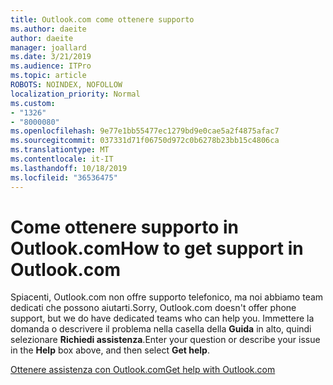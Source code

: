 ```yaml
---
title: Outlook.com come ottenere supporto
ms.author: daeite
author: daeite
manager: joallard
ms.date: 3/21/2019
ms.audience: ITPro
ms.topic: article
ROBOTS: NOINDEX, NOFOLLOW
localization_priority: Normal
ms.custom:
- "1326"
- "8000080"
ms.openlocfilehash: 9e77e1bb55477ec1279bd9e0cae5a2f4875afac7
ms.sourcegitcommit: 037331d71f06750d972c0b6278b23bb15c4806ca
ms.translationtype: MT
ms.contentlocale: it-IT
ms.lasthandoff: 10/18/2019
ms.locfileid: "36536475"
---
```

# <a name="how-to-get-support-in-outlookcom"></a><span data-ttu-id="dd677-102">Come ottenere supporto in Outlook.com</span><span class="sxs-lookup"><span data-stu-id="dd677-102">How to get support in Outlook.com</span></span>

<span data-ttu-id="dd677-103">Spiacenti, Outlook.com non offre supporto telefonico, ma noi abbiamo team dedicati che possono aiutarti.</span><span class="sxs-lookup"><span data-stu-id="dd677-103">Sorry, Outlook.com doesn't offer phone support, but we do have dedicated teams who can help you.</span></span>
<span data-ttu-id="dd677-104">Immettere la domanda o descrivere il problema nella casella della **Guida** in alto, quindi selezionare **Richiedi assistenza**.</span><span class="sxs-lookup"><span data-stu-id="dd677-104">Enter your question or describe your issue in the **Help** box above, and then select **Get help**.</span></span>

[<span data-ttu-id="dd677-105">Ottenere assistenza con Outlook.com</span><span class="sxs-lookup"><span data-stu-id="dd677-105">Get help with Outlook.com</span></span>](https://support.office.com/article/40676ad0-c831-45ac-a023-5be633be798d?wt.mc_id=Office_Outlook_com_Alchemy)
